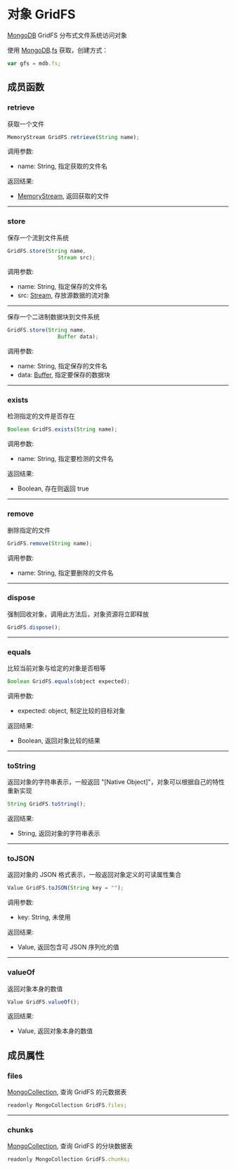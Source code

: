 # 对象 GridFS
[MongoDB](MongoDB.md) GridFS 分布式文件系统访问对象

使用 [MongoDB](MongoDB.md).[fs](../../module/ifs/fs.md) 获取，创建方式：
```JavaScript
var gfs = mdb.fs;
```

## 成员函数
        
### retrieve
获取一个文件
```JavaScript
MemoryStream GridFS.retrieve(String name);
```

调用参数:
* name: String, 指定获取的文件名

返回结果:
* [MemoryStream](MemoryStream.md), 返回获取的文件

--------------------------
### store
保存一个流到文件系统
```JavaScript
GridFS.store(String name,
                Stream src);
```

调用参数:
* name: String, 指定保存的文件名
* src: [Stream](Stream.md), 存放源数据的流对象

--------------------------
保存一个二进制数据块到文件系统
```JavaScript
GridFS.store(String name,
                Buffer data);
```

调用参数:
* name: String, 指定保存的文件名
* data: [Buffer](Buffer.md), 指定要保存的数据块

--------------------------
### exists
检测指定的文件是否存在
```JavaScript
Boolean GridFS.exists(String name);
```

调用参数:
* name: String, 指定要检测的文件名

返回结果:
* Boolean, 存在则返回 true

--------------------------
### remove
删除指定的文件
```JavaScript
GridFS.remove(String name);
```

调用参数:
* name: String, 指定要删除的文件名

--------------------------
### dispose
强制回收对象，调用此方法后，对象资源将立即释放
```JavaScript
GridFS.dispose();
```

--------------------------
### equals
比较当前对象与给定的对象是否相等
```JavaScript
Boolean GridFS.equals(object expected);
```

调用参数:
* expected: object, 制定比较的目标对象

返回结果:
* Boolean, 返回对象比较的结果

--------------------------
### toString
返回对象的字符串表示，一般返回 "[Native Object]"，对象可以根据自己的特性重新实现
```JavaScript
String GridFS.toString();
```

返回结果:
* String, 返回对象的字符串表示

--------------------------
### toJSON
返回对象的 JSON 格式表示，一般返回对象定义的可读属性集合
```JavaScript
Value GridFS.toJSON(String key = "");
```

调用参数:
* key: String, 未使用

返回结果:
* Value, 返回包含可 JSON 序列化的值

--------------------------
### valueOf
返回对象本身的数值
```JavaScript
Value GridFS.valueOf();
```

返回结果:
* Value, 返回对象本身的数值

## 成员属性
        
### files
[MongoCollection](MongoCollection.md), 查询 GridFS 的元数据表
```JavaScript
readonly MongoCollection GridFS.files;
```

--------------------------
### chunks
[MongoCollection](MongoCollection.md), 查询 GridFS 的分块数据表
```JavaScript
readonly MongoCollection GridFS.chunks;
```

